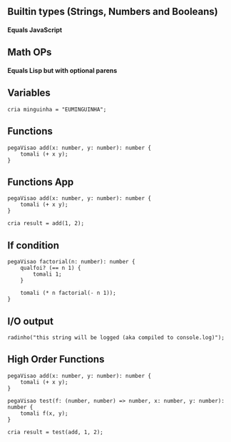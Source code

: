 ## Builtin types (Strings, Numbers and Booleans)

#### Equals JavaScript

## Math OPs

#### Equals Lisp but with optional parens

## Variables

```
cria minguinha = "EUMINGUINHA";
```

## Functions

```
pegaVisao add(x: number, y: number): number {
    tomali (+ x y);
}
```

## Functions App

```
pegaVisao add(x: number, y: number): number {
    tomali (+ x y);
}

cria result = add(1, 2);
```

## If condition

```
pegaVisao factorial(n: number): number {
    qualfoi? (== n 1) {
        tomali 1;
    }

    tomali (* n factorial(- n 1));
}
```

## I/O output

```
radinho("this string will be logged (aka compiled to console.log)");
```

## High Order Functions

```
pegaVisao add(x: number, y: number): number {
    tomali (+ x y);
}

pegaVisao test(f: (number, number) => number, x: number, y: number): number {
    tomali f(x, y);
}

cria result = test(add, 1, 2);
```
